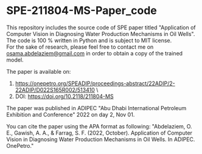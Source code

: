 # SPE-211804-MS-Paper_code

This repository includes the source code of SPE paper titled "Application of Computer Vision in Diagnosing Water Production Mechanisms in Oil Wells".\
The code is 100 % written in Python and is subject to MIT license.\
For the sake of research, please feel free to contact me on osama.abdelaziem@gmail.com in order to obtain a copy of the trained model.

The paper is available on: 
1) https://onepetro.org/SPEADIP/proceedings-abstract/22ADIP/2-22ADIP/D022S165R002/513410 \
2) DOI: https://doi.org/10.2118/211804-MS

The paper was published in ADIPEC "Abu Dhabi International Petroleum Exhibition and Conference" 2022 on day 2, Nov 01.

You can cite the paper using the APA format as following: "Abdelaziem, O. E., Gawish, A. A., & Farrag, S. F. (2022, October). Application of Computer Vision in Diagnosing Water Production Mechanisms in Oil Wells. In ADIPEC. OnePetro."
